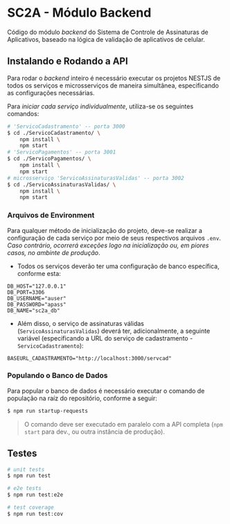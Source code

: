 # SC2A - Módulo Backend

Código do módulo _backend_ do Sistema de Controle de Assinaturas de Aplicativos, baseado
na lógica de validação de aplicativos de celular.

## Instalando e Rodando a API

Para rodar o _backend_ inteiro é necessário executar os projetos NESTJS de todos os serviços e 
microsserviços de maneira simultânea, especificando as configurações necessárias.

Para *iniciar cada serviço individualmente*, utiliza-se os seguintes comandos:

```bash
# 'ServicoCadastramento' -- porta 3000
$ cd ./ServicoCadastramento/ \
    npm install \
    npm start
# 'ServicoPagamentos' -- porta 3001
$ cd ./ServicoPagamentos/ \
    npm install \
    npm start
# microsserviço 'ServicoAssinaturasValidas' -- porta 3002
$ cd ./ServicoAssinaturasValidas/ \
    npm install \
    npm start
```

### Arquivos de Environment

Para qualquer método de inicialização do projeto, deve-se realizar a configuração de cada serviço
por meio de seus respectivos arquivos `.env`. *Caso contrário, ocorrerá exceções logo na inicialização
ou, em piores casos, no ambinte de produção*.

- Todos os serviços deverão ter uma configuração de banco específica, conforme esta:

```env
DB_HOST="127.0.0.1"
DB_PORT=3306
DB_USERNAME="auser"
DB_PASSWORD="apass"
DB_NAME="sc2a_db"
```

- Além disso, o serviço de assinaturas válidas (`ServicoAssinaturasValidas`) deverá ter, adicionalmente, a
seguinte variável (especificando a URL do serviço de cadastramento - `ServicoCadastramento`):

```env
BASEURL_CADASTRAMENTO="http://localhost:3000/servcad"
```

### Populando o Banco de Dados

Para popular o banco de dados é necessário executar o comando de população na raíz do repositório, conforme
a seguir:

```bash
$ npm run startup-requests
```

> O comando deve ser executado em paralelo com a API completa (`npm start` para dev., ou outra
> instância de produção).

## Testes

```bash
# unit tests
$ npm run test

# e2e tests
$ npm run test:e2e

# test coverage
$ npm run test:cov
```
